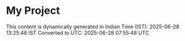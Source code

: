 # My Project

This content is dynamically generated in Indian Time (IST): 2025-06-28 13:25:48 IST
Converted to UTC: 2025-06-28 07:55:48 UTC
